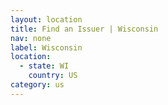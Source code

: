 ```yaml
---
layout: location
title: Find an Issuer | Wisconsin
nav: none
label: Wisconsin
location:
  - state: WI
    country: US
category: us
---
```

